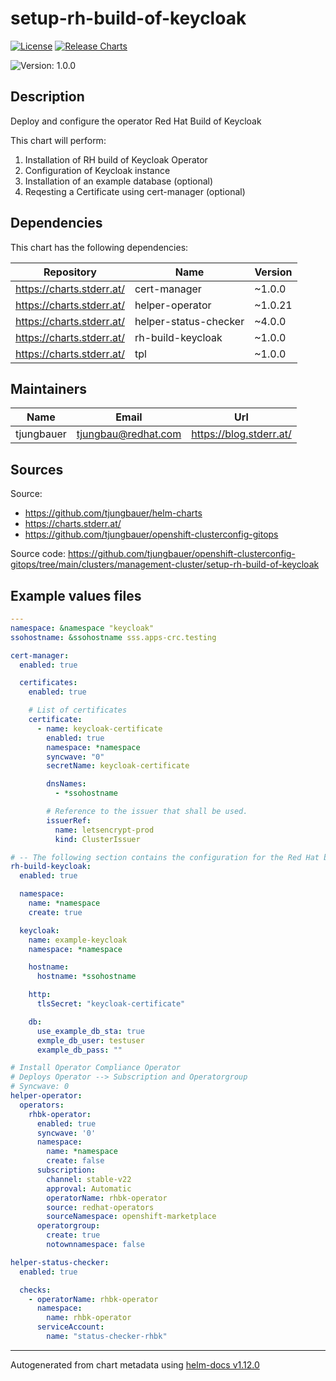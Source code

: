 

# setup-rh-build-of-keycloak

[![License](https://img.shields.io/badge/License-Apache_2.0-blue.svg)](https://opensource.org/licenses/Apache-2.0)
[![Release Charts](https://github.com/tjungbauer/helm-charts/actions/workflows/release.yml/badge.svg)](https://github.com/tjungbauer/helm-charts/actions/workflows/release.yml)

  ![Version: 1.0.0](https://img.shields.io/badge/Version-1.0.0-informational?style=flat-square)

 

  ## Description

  Deploy and configure the operator Red Hat Build of Keycloak

This chart will perform:
1. Installation of RH build of Keycloak Operator
2. Configuration of Keycloak instance
3. Installation of an example database (optional)
4. Reqesting a Certificate using cert-manager (optional)

## Dependencies

This chart has the following dependencies:

| Repository | Name | Version |
|------------|------|---------|
| https://charts.stderr.at/ | cert-manager | ~1.0.0 |
| https://charts.stderr.at/ | helper-operator | ~1.0.21 |
| https://charts.stderr.at/ | helper-status-checker | ~4.0.0 |
| https://charts.stderr.at/ | rh-build-keycloak | ~1.0.0 |
| https://charts.stderr.at/ | tpl | ~1.0.0 |

## Maintainers

| Name | Email | Url |
| ---- | ------ | --- |
| tjungbauer | <tjungbau@redhat.com> | <https://blog.stderr.at/> |

## Sources
Source:
* <https://github.com/tjungbauer/helm-charts>
* <https://charts.stderr.at/>
* <https://github.com/tjungbauer/openshift-clusterconfig-gitops>

Source code: https://github.com/tjungbauer/openshift-clusterconfig-gitops/tree/main/clusters/management-cluster/setup-rh-build-of-keycloak

## Example values files

```yaml
---
namespace: &namespace "keycloak"
ssohostname: &ssohostname sss.apps-crc.testing

cert-manager:
  enabled: true

  certificates:
    enabled: true

    # List of certificates
    certificate:
      - name: keycloak-certificate
        enabled: true
        namespace: *namespace
        syncwave: "0"
        secretName: keycloak-certificate

        dnsNames:
          - *ssohostname

        # Reference to the issuer that shall be used.
        issuerRef:
          name: letsencrypt-prod
          kind: ClusterIssuer

# -- The following section contains the configuration for the Red Hat build of Keycloak.
rh-build-keycloak:
  enabled: true

  namespace:
    name: *namespace
    create: true

  keycloak:
    name: example-keycloak
    namespace: *namespace

    hostname:
      hostname: *ssohostname

    http:
      tlsSecret: "keycloak-certificate"

    db:
      use_example_db_sta: true
      exmple_db_user: testuser
      example_db_pass: ""

# Install Operator Compliance Operator
# Deploys Operator --> Subscription and Operatorgroup
# Syncwave: 0
helper-operator:
  operators:
    rhbk-operator:
      enabled: true
      syncwave: '0'
      namespace:
        name: *namespace
        create: false
      subscription:
        channel: stable-v22
        approval: Automatic
        operatorName: rhbk-operator
        source: redhat-operators
        sourceNamespace: openshift-marketplace
      operatorgroup:
        create: true
        notownnamespace: false

helper-status-checker:
  enabled: true

  checks:
    - operatorName: rhbk-operator
      namespace:
        name: rhbk-operator
      serviceAccount:
        name: "status-checker-rhbk"
```

----------------------------------------------
Autogenerated from chart metadata using [helm-docs v1.12.0](https://github.com/norwoodj/helm-docs/releases/v1.12.0)
